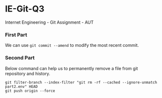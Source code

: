 # IE-Git-Q3
Internet Engineering - Git Assignment - AUT

### First Part
We can use `git commit --amend` to modify the most recent commit.

### Second Part
Below command can help us to permanently remove a file from git repository and history.
```
git filter-branch --index-filter "git rm -rf --cached --ignore-unmatch part2.env" HEAD
git push origin --force
```

